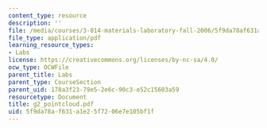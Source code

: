 ```yaml
---
content_type: resource
description: ''
file: /media/courses/3-014-materials-laboratory-fall-2006/5f9da78af631a1e25f7206e7e105bf1f_g2_pointcloud.pdf
file_type: application/pdf
learning_resource_types:
- Labs
license: https://creativecommons.org/licenses/by-nc-sa/4.0/
ocw_type: OCWFile
parent_title: Labs
parent_type: CourseSection
parent_uid: 178a3f23-79e5-2e6c-90c3-e52c15603a59
resourcetype: Document
title: g2_pointcloud.pdf
uid: 5f9da78a-f631-a1e2-5f72-06e7e105bf1f
---
```

